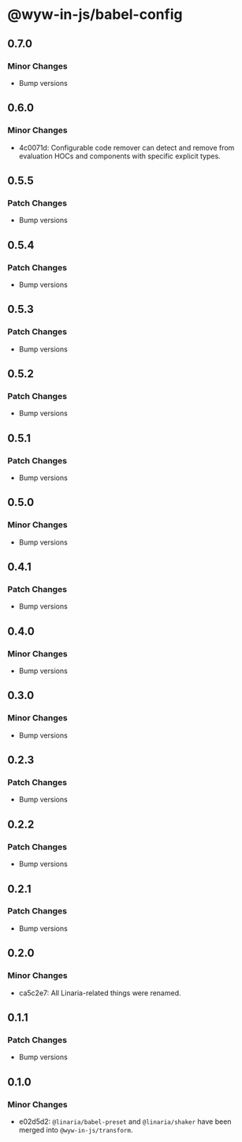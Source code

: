 # @wyw-in-js/babel-config

## 0.7.0

### Minor Changes

- Bump versions

## 0.6.0

### Minor Changes

- 4c0071d: Configurable code remover can detect and remove from evaluation HOCs and components with specific explicit types.

## 0.5.5

### Patch Changes

- Bump versions

## 0.5.4

### Patch Changes

- Bump versions

## 0.5.3

### Patch Changes

- Bump versions

## 0.5.2

### Patch Changes

- Bump versions

## 0.5.1

### Patch Changes

- Bump versions

## 0.5.0

### Minor Changes

- Bump versions

## 0.4.1

### Patch Changes

- Bump versions

## 0.4.0

### Minor Changes

- Bump versions

## 0.3.0

### Minor Changes

- Bump versions

## 0.2.3

### Patch Changes

- Bump versions

## 0.2.2

### Patch Changes

- Bump versions

## 0.2.1

### Patch Changes

- Bump versions

## 0.2.0

### Minor Changes

- ca5c2e7: All Linaria-related things were renamed.

## 0.1.1

### Patch Changes

- Bump versions

## 0.1.0

### Minor Changes

- e02d5d2: `@linaria/babel-preset` and `@linaria/shaker` have been merged into `@wyw-in-js/transform`.
